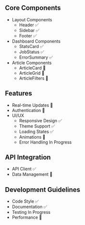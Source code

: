 ## Core Components
- Layout Components
  - Header ✅
  - Sidebar ✅
  - Footer ✅
- Dashboard Components
  - StatsCard ✅
  - JobStatus ✅
  - ErrorSummary ✅
- Article Components
  - ArticleCard 🚧
  - ArticleGrid 🚧
  - ArticleFilters 🚧

## Features
- Real-time Updates 🚧
- Authentication 📅
- UI/UX
  - Responsive Design ✅
  - Theme Support ✅
  - Loading States ✅
  - Animations 🚧
  - Error Handling In Progress

## API Integration
- API Client ✅
- Data Management 🚧

## Development Guidelines
- Code Style ✅
- Documentation ✅
- Testing In Progress
- Performance 🚧 